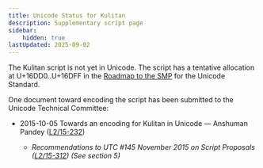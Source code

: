 ```yaml
---
title: Unicode Status for Kulitan
description: Supplementary script page
sidebar:
    hidden: true
lastUpdated: 2025-09-02
---
```


The Kulitan script is not yet in Unicode. The script has a tentative allocation at U+16DD0..U+16DFF in the [Roadmap to the SMP](http://www.unicode.org/roadmaps/smp/) for the Unicode Standard.

[comment]: # (end of intro)

[comment]: # (start of blocks)



[comment]: # (end of blocks)

[comment]: # (start of chars)



[comment]: # (end of chars)

[comment]: # (start of rest)

One document toward encoding the script has been submitted to the Unicode Technical Committee:

- 2015-10-05 Towards an encoding for Kulitan in Unicode — Anshuman Pandey ([L2/15-232](http://www.unicode.org/cgi-bin/GetMatchingDocs.pl?L2/15-232))

  - _Recommendations to UTC #145 November 2015 on Script Proposals ([L2/15-312](http://www.unicode.org/cgi-bin/GetMatchingDocs.pl?L2/15-312)) (See section 5)_
